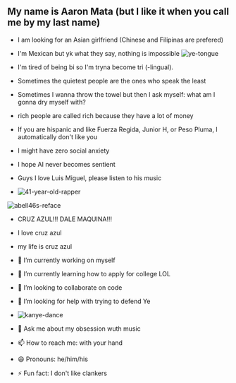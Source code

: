## My name is Aaron Mata (but I like it when you call me by my last name)
- I am looking for an Asian girlfriend (Chinese and Filipinas are prefered)
- I'm Mexican but yk what they say, nothing is impossible
![ye-tongue](https://github.com/user-attachments/assets/c2a1ad4e-04f5-4223-a289-f3ac2ddf5924)


  
- I'm tired of being bi so I'm tryna become tri (-lingual).
- Sometimes the quietest people are the ones who speak the least
- Sometimes I wanna throw the towel but then I ask myself: what am I gonna dry myself with?
- rich people are called rich because they have a lot of money
- If you are hispanic and like Fuerza Regida, Junior H, or Peso Pluma, I automatically don't like you
- I might have zero social anxiety
- I hope AI never becomes sentient
- Guys I love Luis Miguel, please listen to his music
- ![41-year-old-rapper](https://github.com/user-attachments/assets/b41a2802-bd5e-4e20-9373-886c53f6f535)

![abell46s-reface](https://github.com/user-attachments/assets/618bd896-71f1-4763-a521-52d0073cb498)


- CRUZ AZUL!!! DALE MAQUINA!!!
- I love cruz azul
- my life is cruz azul


- 🔭 I’m currently working on myself
- 🌱 I’m currently learning how to apply for college LOL
- 👯 I’m looking to collaborate on code 
- 🤔 I’m looking for help with trying to defend Ye
- ![kanye-dance](https://github.com/user-attachments/assets/fe253a36-8352-4acb-80af-f0bf31cd2a44)
- 💬 Ask me about my obsession wuth music
- 📫 How to reach me: with your hand
- 😄 Pronouns: he/him/his
- ⚡ Fun fact: I don't like clankers
